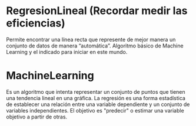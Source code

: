 # RegresionLineal (Recordar medir las eficiencias)
Permite encontrar una línea recta que represente de mejor manera un conjunto de datos de manera “automática”.
Algoritmo básico de Machine Learning y el indicado para iniciar en este mundo.

# MachineLearning
Es un algoritmo que intenta representar un conjunto de puntos que tienen una tendencia lineal en una gráfica. 
La regresión es una forma estadística de establecer una relación entre una variable dependiente y un conjunto de variables independientes. El objetivo es "predecir" o estimar una variable objetivo a partir de otras.



